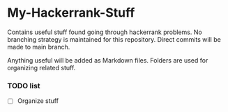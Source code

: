 # My-Hackerrank-Stuff

Contains useful stuff found going through hackerrank problems.
No branching strategy is maintained for this repository. Direct commits will be made to main branch.

Anything useful will be added as Markdown files. Folders are used for organizing related stuff.

### TODO list
- [ ] Organize stuff

